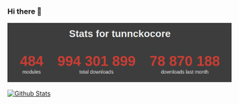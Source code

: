 ### Hi there 👋

<!--
**tunnckoCore/tunnckocore** is a ✨ _special_ ✨ repository because its `README.md` (this file) appears on your GitHub profile.

Here are some ideas to get you started:

- 🔭 I’m currently working on ...
- 🌱 I’m currently learning ...
- 👯 I’m looking to collaborate on ...
- 🤔 I’m looking for help with ...
- 💬 Ask me about ...
- 📫 How to reach me: ...
- 😄 Pronouns: ...
- ⚡ Fun fact: ...
-->

[![](./tunnckocore-2020-10-06.png)](http://npm-stats.com/tunnckocore "as of October 2020")


[![Github Stats](https://github-readme-stats.vercel.app/api?username=tunnckoCore&count_private=true&show_icons=true&include_all_commits=true)](https://github-readme-stats.vercel.app)
